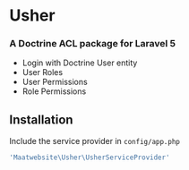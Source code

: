 # Usher
### A Doctrine ACL package for Laravel 5

* Login with Doctrine User entity
* User Roles
* User Permissions
* Role Permissions

## Installation

Include the service provider in `config/app.php`
```php
'Maatwebsite\Usher\UsherServiceProvider'
```

